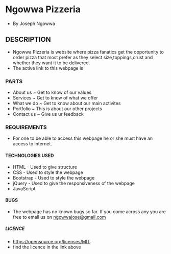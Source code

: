 # Ngowwa Pizzeria
* By Joseph Ngowwa
## DESCRIPTION
* Ngowwa Pizzeria is website where pizza fanatics get the opportunity to order pizza that most prefer as they select size,toppings,crust and whether they want it to be delivered.
* The active link to this webpage is  
### PARTS
  * About us ~ Get to know of our values
  * Services ~ Get to know of what we offer
  * What we do ~ Get to know about our main activites
  * Portfolio ~ This is about our other projects
  * Contact us ~ Give us ur feedback
### REQUIREMENTS
* For one to be able to access this webpage he or she must have an access to internet.
#### TECHNOLOGIES USED
 * HTML - Used to give structure
 * CSS - Used to style the webpage
 * Bootstrap - Used to style the webpage
 * jQuery - Used to give the responsiveness of the webpage
 * JavaScript
#### BUGS
* The webpage has no known bugs so far. If you come across any you are free to email us on ngowwajose@gmail.com
##### LICENCE
* https://opensource.org/licenses/MIT.
* find the licence in the link above
